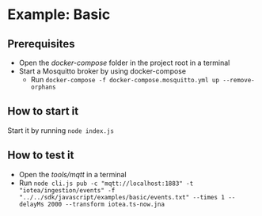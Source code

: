 <!---
  Copyright (c) 2021 Bosch.IO GmbH

  This Source Code Form is subject to the terms of the Mozilla Public
  License, v. 2.0. If a copy of the MPL was not distributed with this
  file, You can obtain one at https://mozilla.org/MPL/2.0/.

  SPDX-License-Identifier: MPL-2.0
-->

# Example: Basic

## Prerequisites

- Open the _docker-compose_ folder in the project root in a terminal
- Start a Mosquitto broker by using docker-compose
  - Run `docker-compose -f docker-compose.mosquitto.yml up --remove-orphans`

## How to start it

Start it by running `node index.js`

## How to test it

- Open the _tools/mqtt_ in a terminal
- Run `node cli.js pub -c "mqtt://localhost:1883" -t "iotea/ingestion/events" -f "../../sdk/javascript/examples/basic/events.txt" --times 1 --delayMs 2000 --transform iotea.ts-now.jna`

